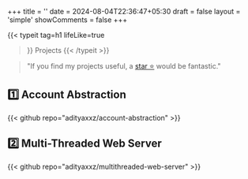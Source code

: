 +++
title = ''
date = 2024-08-04T22:36:47+05:30
draft = false
layout = 'simple'
showComments = false
+++

{{< typeit
  tag=h1
  lifeLike=true
  >}}
Projects
{{< /typeit >}}


> "If you find my projects useful, a [star ⭐](https://github.com/adityaxxz?tab=repositories) would be fantastic."



## 1️⃣ Account Abstraction

{{< github repo="adityaxxz/account-abstraction" >}}
>
## 2️⃣ Multi-Threaded Web Server
{{< github repo="adityaxxz/multithreaded-web-server" >}}
